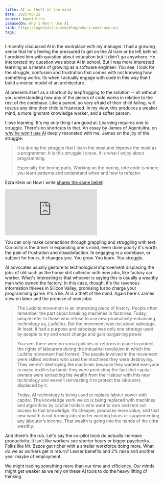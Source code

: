 ```yaml
---
title: AI is theft of the mind
date: 2025-06-22
source: Agentultra
isBasedOn: Why I Won't Use AI
link: https://agentultra.com/blog/why-i-wont-use-ai/
tags:
---
```

I recently discussed AI in the workplace with my manager. I had a growing sense that he's feeling the pressured to get on the AI train or be left behind. I prodded him with question about education but it didn't go anywhere. He interpreted my question was about AI in school. But I was more interested learning as a means of growing as a software engineer. You see, I look for the struggle, confusion and frustration that comes with not knowing how something works. Its when I actually engage with code in this way that I build a mental model of an architecture.

AI presents itself as a shortcut by leapfrogging to the solution -- all without you understanding how any of the pieces of code works in relation to the rest of the codebase. Like a parent, so very afraid of their child failing, will rescue any time their child is frustrated. In my view, this produces a weaker mind, a more ignorant knowledge worker, and a softer person.  

I love learning. It's my only thing I am good at. Learning requires one to struggle. There's no shortcuts to that. An essay by James of Agentultra, on [why he won't use AI](https://agentultra.com/blog/why-i-wont-use-ai/) deeply resonated with me. James on the joy of the struggle:

> It is during the struggle that I learn the most and improve the most as a programmer. It is this struggle I crave. It is what I enjoy about programming.
> 
> Especially the boring parts. Working on the boring, rote code is where you learn patterns and understand when and how to refactor.

Ezra Klein on How I write [shares the same belief](https://open.substack.com/pub/howiwrite/p/ezra-klein-the-case-against-writing?utm_campaign=post&utm_medium=web&t=2662.1&d=44.0):

<div class="embed-container">
<iframe src="https://www.youtube.com/embed/smb7hy6KufQ?si=eQX5IaWKIKaGhbZJ&amp;start=2646" title="YouTube video player" frameborder="0" allow="accelerometer; autoplay; clipboard-write; encrypted-media; gyroscope; picture-in-picture; web-share" referrerpolicy="strict-origin-when-cross-origin" allowfullscreen></iframe>
</div>

You can only make connections through grappling and struggling with text. Curiosity is the driver in expanding one's mind, even done poorly it's worth the pain of frustration and dissatisfaction. In engaging in a codebase, or subject for hours, it changes you. You grow. You learn. You struggle.

AI advocates usually gesture to technological improvement displacing the jobs of old such as the horse shit collector with new jobs, like factory car worker. What's interesting is that whoever is saying this is usually a wealthy man who owned the factory. In this case, though, it's the ravenous information thieves in Silicon Valley, promising turbo charge your programming game. It's a lie. AI is a theft of the mind. Again here's James view on labor and the promise of new jobs: 

> The Luddite movement is an interesting piece of history. People often remember the part about breaking machines in factories. Today, people refer to those who refuse to use new productivity-enhancing technology as, _Luddites_. But the movement was not about sabotage. At least, it had a purpose and sabotage was only one strategy used by people to try and enact change and gain bargaining power.
> 
> You see, there were no social policies or reforms in place to protect the rights of labourers during the industrial revolution in which the Luddite movement had formed. The people involved in the movement were skilled workers who used the machines they were destroying. They weren’t destroying the machines because they wanted everyone to make textiles by hand: they were protesting the fact that capital owners were extracting the wealth from their labour with this new technology and weren’t reinvesting it to protect the labourers displaced by it.
> 
> Today, AI technology is being used to replace labour power with capital. The knowledge work we do is being replaced with machines and algorithms by capital holders who want to own and rent out access to that knowledge. It’s cheaper, produces more value, and that new wealth is not turning into shorter working hours or supplementing any labourer’s income. That wealth is going into the hands of the ultra wealthy.

And there's the rub. Let's say the co-pilot tools do actually increase productivity. It isn't like workers see shorter hours or bigger paychecks. Folks like Mr. Bezos get richer with a smaller workforce doing more. What do we as workers get in return? Lesser benefits and 2% raise and another year maybe of employment.

We might trading something more than our time and efficiency. Our minds might get weaker as we rely on these AI tools to do the heavy lifting of thinking.

